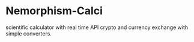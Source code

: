 # Nemorphism-Calci
scientific calculator with real time API crypto and currency exchange with simple converters.
